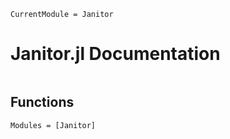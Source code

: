 ```@meta
CurrentModule = Janitor
```

# Janitor.jl Documentation

```@index
```

## Functions
```@autodocs
Modules = [Janitor]
```
